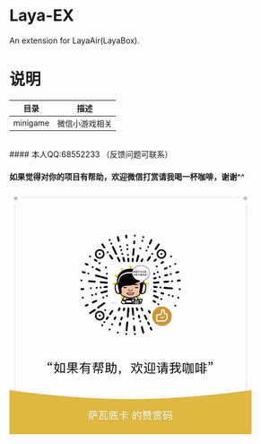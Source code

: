 # Laya-EX
An extension for LayaAir(LayaBox).

# 说明
| 目录  | 描述 | 
| - | - | 
| minigame | 微信小游戏相关|

<br />
#### 本人QQ:68552233 （反馈问题可联系）

#### 如果觉得对你的项目有帮助，欢迎微信打赏请我喝一杯咖啡，谢谢^^

![avatar](https://github.com/bjfumac/Asset/raw/master/images/wx_ma.jpg)

